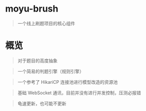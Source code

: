 # moyu-brush
> 一个线上刷题项目的核心组件
# 概览
> 对于题目的高度抽象

> 一个简易的判题引擎（规则引擎）

> 一个参考了 HikariCP 连接池进行模型改造的资源池

> 基础 WebSocket 通讯，目前并没有进行并发控制，压测必报错

> 龟速更新，也可能不更新
